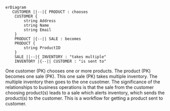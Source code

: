 ```mermaid
erDiagram
   CUSTOMER ||--|{ PRODUCT : chooses
    CUSTOMER {
        string Address
        string Name
        string Email
    }
    PRODUCT |{--|| SALE : becomes
    PRODUCT {
        string ProductID
    }
    SALE ||--|{ INVENTORY : "takes multiple"
    INVENTORY |{--|| CUSTOMER : "is sent to"
```

<p>One customer (PK) chooses one or more products. The product (PK) becomes one sale (PK). This one sale (PK) takes multiple inventory. The multiple inventory then goes to the one cusotmer. The significance of the relationships to business operations is that the sale from the customer choosing product(s) leads to a sale which alerts inventory, which sends the product(s) to the customer. This is a workflow for getting a product sent to customer.<p>